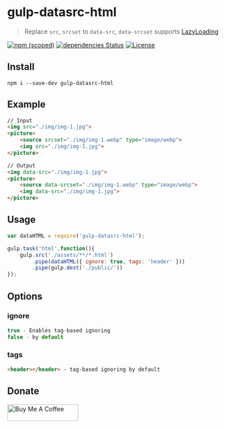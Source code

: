 # gulp-datasrc-html

> Replace `src`, `srcset` to `data-src`, `data-srcset` supports [LazyLoading](https://github.com/Bladhard/lazy-loading)

[![npm (scoped)](https://img.shields.io/npm/v/gulp-datasrc-html.svg?style=flat-square)](https://www.npmjs.com/package/gulp-datasrc-html)
[![dependencies Status](https://status.david-dm.org/gh/Bladhard/gulp-datasrc-html.svg)](https://david-dm.org/Bladhard/gulp-datasrc-html)
[![License](https://img.shields.io/github/license/bladhard/gulp-datasrc-html.svg?style=flat-square)](https://github.com/Bladhard/gulp-datasrc-html/blob/main/LICENSE)
## Install

```npm
npm i --save-dev gulp-datasrc-html
```

## Example

```html
// Input
<img src="./img/img-1.jpg">
<picture>
    <source srcset="./img/img-1.webp" type="image/webp">
    <img src="./img/img-1.jpg">
</picture>

// Output
<img data-src="./img/img-1.jpg">
<picture>
    <source data-srcset="./img/img-1.webp" type="image/webp">
    <img data-src="./img/img-1.jpg">
</picture>
```

## Usage

```javascript
var dataHTML = require('gulp-datasrc-html');

gulp.task('html',function(){
    gulp.src('./assets/**/*.html')
        .pipe(dataHTML({ ignore: true, tags: 'header' }))
        .pipe(gulp.dest('./public/'))
});
```

## Options

### ignore

```javascript
true - Enables tag-based ignoring
false - by default
```

### tags

```html
<header></header> - tag-based ignoring by default
```

## Donate

<a href="https://www.buymeacoffee.com/bladhard" target="_blank"><img src="https://cdn.buymeacoffee.com/buttons/v2/default-yellow.png" alt="Buy Me A Coffee" height="38.25px" width="162.75px"></a>
